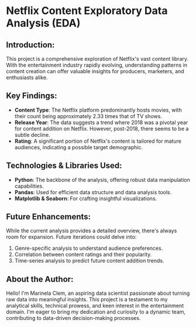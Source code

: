 # Netflix Content Exploratory Data Analysis (EDA)

## Introduction:
This project is a comprehensive exploration of Netflix's vast content library. With the entertainment industry rapidly evolving, understanding patterns in content creation can offer valuable insights for producers, marketers, and enthusiasts alike.

## Key Findings:

- **Content Type**: The Netflix platform predominantly hosts movies, with their count being approximately 2.33 times that of TV shows.
- **Release Year**: The data suggests a trend where 2018 was a pivotal year for content addition on Netflix. However, post-2018, there seems to be a subtle decline.
- **Rating**: A significant portion of Netflix's content is tailored for mature audiences, indicating a possible target demographic.

## Technologies & Libraries Used:

- **Python**: The backbone of the analysis, offering robust data manipulation capabilities.
- **Pandas**: Used for efficient data structure and data analysis tools.
- **Matplotlib & Seaborn**: For crafting insightful visualizations.

## Future Enhancements:

While the current analysis provides a detailed overview, there's always room for expansion. Future iterations could delve into:

1. Genre-specific analysis to understand audience preferences.
2. Correlation between content ratings and their popularity.
3. Time-series analysis to predict future content addition trends.

## About the Author:

Hello! I'm Marinela Clem, an aspiring data scientist passionate about turning raw data into meaningful insights. This project is a testament to my analytical skills, technical prowess, and keen interest in the entertainment domain. I'm eager to bring my dedication and curiosity to a dynamic team, contributing to data-driven decision-making processes.
